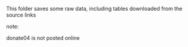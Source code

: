 This folder saves some raw data, including tables downloaded from the source links


note:

donate04 is not posted online